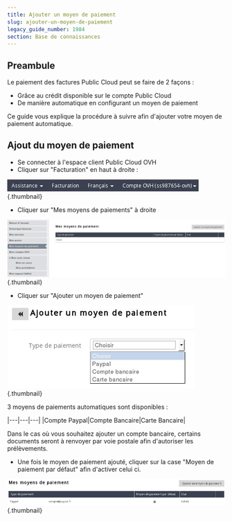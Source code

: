```yaml
---
title: Ajouter un moyen de paiement
slug: ajouter-un-moyen-de-paiement
legacy_guide_number: 1984
section: Base de connaissances
---
```



## Preambule
Le paiement des factures Public Cloud peut se faire de 2 façons :

- Grâce au crédit disponible sur le compte Public Cloud
- De manière automatique en configurant un moyen de paiement

Ce guide vous explique la procédure à suivre afin d'ajouter votre moyen de paiement automatique.


## Ajout du moyen de paiement
- Se connecter à l'espace client Public Cloud OVH
- Cliquer sur "Facturation" en haut à droite :


![public-cloud](images/3235.png){.thumbnail}

- Cliquer sur "Mes moyens de paiements" à droite


![public-cloud](images/3236.png){.thumbnail}

- Cliquer sur "Ajouter un moyen de paiement"


![public-cloud](images/3237.png){.thumbnail}

3 moyens de paiements automatiques sont disponibles :

|---|---|---|
|Compte Paypal|Compte Bancaire|Carte Bancaire|

Dans le cas où vous souhaitez ajouter un compte bancaire, certains documents seront à renvoyer par voie postale afin d'autoriser les prélèvements.

- Une fois le moyen de paiement ajouté, cliquer sur la case "Moyen de paiement par défaut" afin d'activer celui ci.


![public-cloud](images/3238.png){.thumbnail}